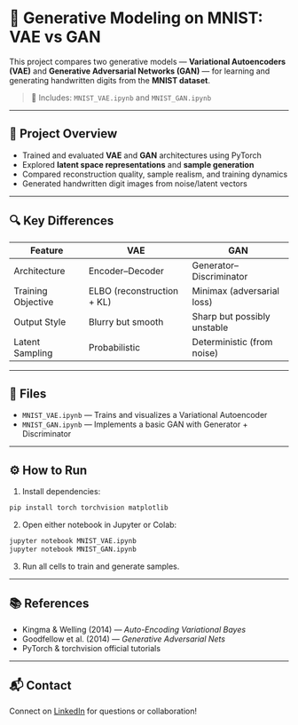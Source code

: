 # 🧠 Generative Modeling on MNIST: VAE vs GAN

This project compares two generative models — **Variational Autoencoders (VAE)** and **Generative Adversarial Networks (GAN)** — for learning and generating handwritten digits from the **MNIST dataset**.

> 📁 Includes: `MNIST_VAE.ipynb` and `MNIST_GAN.ipynb`

---

## 🎯 Project Overview

- Trained and evaluated **VAE** and **GAN** architectures using PyTorch
- Explored **latent space representations** and **sample generation**
- Compared reconstruction quality, sample realism, and training dynamics
- Generated handwritten digit images from noise/latent vectors

---

## 🔍 Key Differences

| Feature            | VAE                         | GAN                         |
|--------------------|------------------------------|------------------------------|
| Architecture       | Encoder–Decoder              | Generator–Discriminator     |
| Training Objective | ELBO (reconstruction + KL)   | Minimax (adversarial loss)  |
| Output Style       | Blurry but smooth            | Sharp but possibly unstable |
| Latent Sampling    | Probabilistic                | Deterministic (from noise)  |

---

## 🧪 Files

- `MNIST_VAE.ipynb` — Trains and visualizes a Variational Autoencoder
- `MNIST_GAN.ipynb` — Implements a basic GAN with Generator + Discriminator

---

## ⚙️ How to Run

1. Install dependencies:
```bash
pip install torch torchvision matplotlib
```

2. Open either notebook in Jupyter or Colab:
```bash
jupyter notebook MNIST_VAE.ipynb
jupyter notebook MNIST_GAN.ipynb
```

3. Run all cells to train and generate samples.

---

## 📚 References

- Kingma & Welling (2014) — *Auto-Encoding Variational Bayes*  
- Goodfellow et al. (2014) — *Generative Adversarial Nets*  
- PyTorch & torchvision official tutorials

---

## 📬 Contact

Connect on [LinkedIn](https://www.linkedin.com/in/prannoy-kathiresan) for questions or collaboration!
